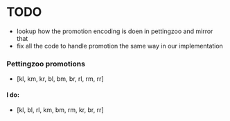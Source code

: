 # TODO

- lookup how the promotion encoding is doen in pettingzoo and mirror that
- fix all the code to handle promotion the same way in our implementation


### Pettingzoo promotions
- [kl, km, kr, bl, bm, br, rl, rm, rr]

#### I do:
- [kl, bl, rl, km, bm, rm, kr, br, rr]
